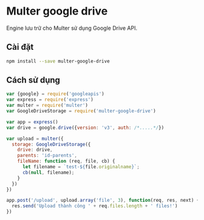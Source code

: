 # Multer google drive

Engine lưu trữ cho Multer sử dụng Google Drive API.

## Cài đặt

```sh
npm install --save multer-google-drive
```

## Cách sử dụng

```javascript
var {google} = require('googleapis')
var express = require('express')
var multer = require('multer')
var GoogleDriveStorage = require('multer-google-drive')

var app = express()
var drive = google.drive({version: 'v3', auth: /*.....*/})

var upload = multer({
  storage: GoogleDriveStorage({
    drive: drive,
    parents: 'id-parents',
    fileName: function (req, file, cb) {
      let filename = `test-${file.originalname}`;
      cb(null, filename);
    }
  })
})

app.post('/upload', upload.array('file', 3), function(req, res, next) {
  res.send('Upload thành công ' + req.files.length + ' files!')
})
```